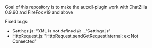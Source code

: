 Goal of this repository is to make the autodl-plugin work with ChatZilla 0.9.90 and FireFox v19 and above

Fixed bugs:

- Settings.js: "XML is not defined @ ...\Settings.js"
- HttpRequest.js: "HttpRequest.sendGetRequestInternal: ex: Not Connected"
